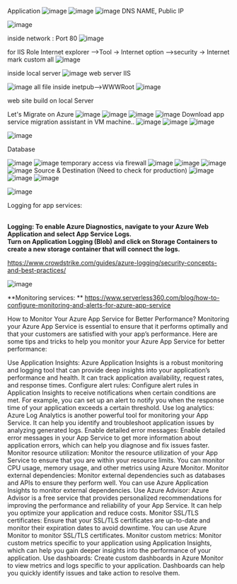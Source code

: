 Application
![image](https://user-images.githubusercontent.com/43515480/232025692-c7ed17e4-0fc2-47c9-9898-0994505d603a.png)
![image](https://user-images.githubusercontent.com/43515480/232025765-417a248b-d902-4c2c-ac7f-05c770d3751b.png)
![image](https://user-images.githubusercontent.com/43515480/232025784-49a3f391-2bed-47f9-b344-5502d3e5f5b4.png)
DNS NAME, Public IP

![image](https://user-images.githubusercontent.com/43515480/232025874-253185a7-2743-400e-b4ac-ebbce702814c.png)

inside network : Port 80
![image](https://user-images.githubusercontent.com/43515480/232026016-c3450007-9b34-458d-b642-c9f55127b61e.png)

for IIS Role
Internet explorer -->Tool -> Internet option -->security -> Internet
mark custom all
![image](https://user-images.githubusercontent.com/43515480/232026335-99258173-1cae-4caa-a222-fb83dc779448.png)

inside local server
![image](https://user-images.githubusercontent.com/43515480/232026454-b95374f4-3be2-4c23-a16d-6ecb513277b6.png)
web server IIS

![image](https://user-images.githubusercontent.com/43515480/232026563-bcff0cd6-a3c2-413b-b3d6-596c3397260b.png)
all file inside inetpub-->WWWRoot
![image](https://user-images.githubusercontent.com/43515480/232026762-5e00d1d2-46e8-4570-bc9e-880b2c48816f.png)

web site build on local Server 

Let's Migrate on Azure
![image](https://user-images.githubusercontent.com/43515480/232027093-1ed646d4-2f85-4bff-8b90-a4d42ec45fb9.png)
![image](https://user-images.githubusercontent.com/43515480/232027184-4973faf8-0426-4f42-bde1-68c8ccf9752b.png)
![image](https://user-images.githubusercontent.com/43515480/232027200-dce4dad1-6f54-4e15-bb80-9471d929e4e1.png)
![image](https://user-images.githubusercontent.com/43515480/232027269-881d8fd5-9bb4-4569-b597-838acc9a5fe0.png)
Download app service migration assistant in VM machine..
![image](https://user-images.githubusercontent.com/43515480/232031145-915df4ef-1054-4775-b703-ad2f22f3b442.png)
![image](https://user-images.githubusercontent.com/43515480/232031165-437b7200-4078-4a07-ab0b-6449e90d0ef5.png)
![image](https://user-images.githubusercontent.com/43515480/232031533-1a72ba1d-37ea-444e-bbd4-3f6c29ace32a.png)



![image](https://user-images.githubusercontent.com/43515480/232026129-64f0f095-2835-4784-b6dd-a5e4e672073e.png)


Database


![image](https://user-images.githubusercontent.com/43515480/232009176-a1e77308-1f99-4009-9e23-f224215bc893.png)
![image](https://user-images.githubusercontent.com/43515480/232010762-c1a5328b-48af-4c01-9986-927eb0e9f664.png)
temporary access via firewall
![image](https://user-images.githubusercontent.com/43515480/232010891-a4d388b1-c3e1-4f59-a834-addcd67a34ec.png)
![image](https://user-images.githubusercontent.com/43515480/232010912-daa9e0ca-7d17-40cc-8d27-da7b922c72e8.png)
![image](https://user-images.githubusercontent.com/43515480/232011177-7a9ef540-ad84-4211-9532-b6073bb3d94b.png)
![image](https://user-images.githubusercontent.com/43515480/232016172-09a639b7-cbae-406a-a2fb-0546634091fd.png)
Source & Destination (Need to check for production)
![image](https://user-images.githubusercontent.com/43515480/232016302-4b6b7b15-c01e-4254-b697-044b1abe5e6a.png)
![image](https://user-images.githubusercontent.com/43515480/232016442-8d65df09-44e0-4a6d-8dfe-7f464b862a89.png)
![image](https://user-images.githubusercontent.com/43515480/232019510-25b134e0-9d7f-4d89-9046-6f778359ef15.png)




![image](https://user-images.githubusercontent.com/43515480/232035914-04b60bcb-a70e-405d-95fd-c01805335fc9.png)


Logging for app services: <br/><br/>

**Logging: To enable Azure Diagnostics, navigate to your Azure Web Application and select App Service Logs. <br/>
Turn on Application Logging (Blob) and click on Storage Containers to create a new storage container that will connect the logs.**

https://www.crowdstrike.com/guides/azure-logging/security-concepts-and-best-practices/

![image](https://user-images.githubusercontent.com/43515480/232036422-39419c97-b065-41aa-9ce9-fc7ae0ea2a81.png)

**Monitoring services:
**
https://www.serverless360.com/blog/how-to-configure-monitoring-and-alerts-for-azure-app-service


How to Monitor Your Azure App Service for Better Performance?
Monitoring your Azure App Service is essential to ensure that it performs optimally and that your customers are satisfied with your app’s performance. Here are some tips and tricks to help you monitor your Azure App Service for better performance:

Use Application Insights: Azure Application Insights is a robust monitoring and logging tool that can provide deep insights into your application’s performance and health. It can track application availability, request rates, and response times.
Configure alert rules: Configure alert rules in Application Insights to receive notifications when certain conditions are met. For example, you can set up an alert to notify you when the response time of your application exceeds a certain threshold.
Use log analytics: Azure Log Analytics is another powerful tool for monitoring your App Service. It can help you identify and troubleshoot application issues by analyzing generated logs.
Enable detailed error messages: Enable detailed error messages in your App Service to get more information about application errors, which can help you diagnose and fix issues faster.
Monitor resource utilization: Monitor the resource utilization of your App Service to ensure that you are within your resource limits. You can monitor CPU usage, memory usage, and other metrics using Azure Monitor.
Monitor external dependencies: Monitor external dependencies such as databases and APIs to ensure they perform well. You can use Azure Application Insights to monitor external dependencies.
Use Azure Advisor: Azure Advisor is a free service that provides personalized recommendations for improving the performance and reliability of your App Service. It can help you optimize your application and reduce costs.
Monitor SSL/TLS certificates: Ensure that your SSL/TLS certificates are up-to-date and monitor their expiration dates to avoid downtime. You can use Azure Monitor to monitor SSL/TLS certificates.
Monitor custom metrics: Monitor custom metrics specific to your application using Application Insights, which can help you gain deeper insights into the performance of your application.
Use dashboards: Create custom dashboards in Azure Monitor to view metrics and logs specific to your application. Dashboards can help you quickly identify issues and take action to resolve them.
